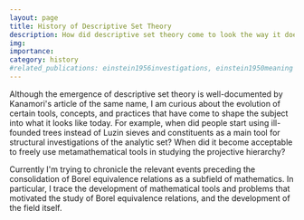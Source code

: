 ```yaml
---
layout: page
title: History of Descriptive Set Theory
description: How did descriptive set theory come to look the way it does today?
img: 
importance: 
category: history
#related_publications: einstein1956investigations, einstein1950meaning
---
```

Although the emergence of descriptive set theory is well-documented by Kanamori's article of the same name, I am curious about the evolution of certain tools, concepts, and practices that have come to shape the subject into what it looks like today. For example, when did people start using ill-founded trees instead of Luzin sieves and constituents as a main tool for structural investigations of the analytic set? When did it become acceptable to freely use metamathematical tools in studying the projective hierarchy?

Currently I'm trying to chronicle the relevant events preceding the consolidation of Borel equivalence relations as a subfield of mathematics. In particular, I trace the development of mathematical tools and problems that motivated the study of Borel equivalence relations, and the development of the field itself. 